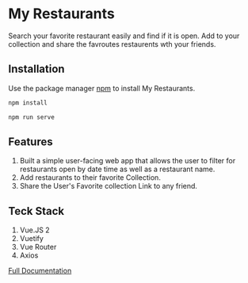 
# My Restaurants

 Search your favorite restaurant easily and find if it is open. Add to your collection and share the favroutes restaurents wth your friends.

## Installation

Use the package manager [npm](https://nodejs.org/en/download/) to install My Restaurants.

```bash
npm install
```
```bash
npm run serve
```

## Features
1. Built a simple user-facing web app that allows the user to filter for restaurants open by date time as well as a restaurant name.
2. Add restaurants to their favorite Collection.
3. Share the User's Favorite collection Link to any friend.

## Teck Stack
1. Vue.JS 2
2. Vuetify
3. Vue Router
4. Axios

[Full Documentation](https://drive.google.com/drive/u/1/folders/1eZrpNhOdoPj6Btm0MWVlK_OQmDJID2mX)
